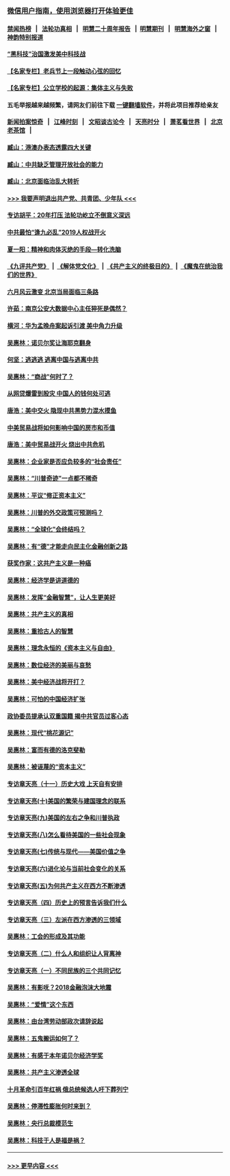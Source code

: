 ### [微信用户指南，使用浏览器打开体验更佳](https://github.com/gfw-breaker/banned-news1/blob/master/indexes/wechat-guide.md?t=0)
#### [禁闻热榜](热点新闻.md?t=0)  &nbsp;&nbsp;|&nbsp;&nbsp; [法轮功真相](https://github.com/gfw-breaker/truth/blob/master/README.md?t=0) &nbsp;&nbsp;|&nbsp;&nbsp; [明慧二十周年报告](https://github.com/gfw-breaker/mh-reports/blob/master/README.md?t=0) &nbsp;&nbsp;|&nbsp;&nbsp;[明慧期刊](https://github.com/gfw-breaker/mh-qikan) &nbsp;&nbsp;|&nbsp;&nbsp; [明慧海外之窗](https://github.com/gfw-breaker/mh-news/blob/master/README.md?t=0) &nbsp;&nbsp;|&nbsp;&nbsp; [神韵特别报道](https://github.com/gfw-breaker/mh-news/blob/master/shenyun.md?t=0)
#### [“黑科技”治国激发美中科技战](../pages/nsc423/n11638056.md?t=02060311) 
#### [【名家专栏】老兵节上一段触动心弦的回忆](../pages/nsc423/n11646016.md?t=02060311) 
#### [【名家专栏】公立学校的起源：集体主义与失败](../pages/nsc423/n11601833.md?t=02060311) 
#### 五毛举报越来越频繁，请网友们前往下载 [一键翻墙软件](https://github.com/gfw-breaker/ssr-accounts)，并将此项目推荐给亲友
#### [新闻拍案惊奇](https://github.com/gfw-breaker/banned-news1/blob/master/pages/link4.md) &nbsp;&nbsp;|&nbsp;&nbsp; [江峰时刻](https://github.com/gfw-breaker/banned-news1/blob/master/pages/link4.md) &nbsp;&nbsp;|&nbsp;&nbsp; [文昭谈古论今](https://github.com/gfw-breaker/banned-news1/blob/master/pages/link4.md) &nbsp;&nbsp;|&nbsp;&nbsp; [天亮时分](https://github.com/gfw-breaker/banned-news1/blob/master/pages/link4.md) &nbsp;&nbsp;|&nbsp;&nbsp; [萧茗看世界](https://github.com/gfw-breaker/banned-news1/blob/master/pages/link4.md) &nbsp;&nbsp;|&nbsp;&nbsp; [北京老茶馆](https://github.com/gfw-breaker/banned-news1/blob/master/pages/link4.md) &nbsp;&nbsp;|&nbsp;&nbsp; 
#### [臧山：港澳办表态透露四大关键](../pages/nsc423/n11421628.md?t=02060311) 
#### [臧山：中共缺乏管理开放社会的能力](../pages/nsc423/n11407457.md?t=02060311) 
#### [臧山：北京面临治乱大转折](../pages/nsc423/n11406895.md?t=02060311) 
#### [>>> 我要声明退出共产党、共青团、少年队 <<<](https://github.com/begood0513/goodnews/blob/master/quit/letter.md) 
#### [专访胡平：20年打压 法轮功屹立不倒意义深远](../pages/nsc423/n11398800.md?t=02060311) 
#### [中共最怕“逢九必乱”2019人权战开火](../pages/nsc423/n11385248.md?t=02060311) 
#### [夏一阳：精神和肉体灭绝的手段—转化洗脑](../pages/nsc423/n11368250.md?t=02060311) 
#### [《九评共产党》](https://github.com/begood0513/9ping.md/blob/master/README.md) &nbsp;|&nbsp; [《解体党文化》](../../../../jtdwh.md/blob/master/README.md)  &nbsp;|&nbsp; [《共产主义的终极目的》](../../../../gczydzjmd.md/blob/master/README.md) &nbsp;|&nbsp; [《魔鬼在统治我们的世界》](../../../../mgztzwmdsj.md/blob/master/README.md) 
#### [六月风云激变 北京当局面临三条路](../pages/nsc423/n11313668.md?t=02060311) 
#### [许茹：南京公安大数据中心主任猝死是偶然？](../pages/nsc423/n11064744.md?t=02060311) 
#### [横河：华为孟晚舟案起诉引渡 美中角力升级](../pages/nsc423/n11027230.md?t=02060311) 
#### [吴惠林：诺贝尔奖让海耶克翻身](../pages/nsc423/n10890049.md?t=02060311) 
#### [何坚：逃逃逃 逃离中国与逃离中共](../pages/nsc423/n10592891.md?t=02060311) 
#### [吴惠林：“商战”何时了？](../pages/nsc423/n10573558.md?t=02060311) 
#### [从网贷爆雷到股灾 中国人的钱何处可逃](../pages/nsc423/n10572800.md?t=02060311) 
#### [唐浩：美中交火 隐现中共黑势力混水摸鱼](../pages/nsc423/n10544040.md?t=02060311) 
#### [中美贸易战将如何影响中国的房市和币值](../pages/nsc423/n10543697.md?t=02060311) 
#### [唐浩：美中贸易战开火 烧出中共危机](../pages/nsc423/n10540126.md?t=02060311) 
#### [吴惠林：企业家是否应负较多的“社会责任”](../pages/nsc423/n10535022.md?t=02060311) 
#### [吴惠林：“川普奇迹”一点都不稀奇](../pages/nsc423/n10512808.md?t=02060311) 
#### [吴惠林：平议“修正资本主义”](../pages/nsc423/n10495724.md?t=02060311) 
#### [吴惠林：川普的外交政策可预测吗？](../pages/nsc423/n10462387.md?t=02060311) 
#### [吴惠林：“全球化”会终结吗？](../pages/nsc423/n10452838.md?t=02060311) 
#### [吴惠林：有“德”才能走向民主化金融创新之路](../pages/nsc423/n10432292.md?t=02060311) 
#### [获奖作家：这共产主义是一种癌](../pages/nsc423/n10431541.md?t=02060311) 
#### [吴惠林：经济学是讲道德的](../pages/nsc423/n10398014.md?t=02060311) 
#### [吴惠林：发挥“金融智慧”，让人生更美好](../pages/nsc423/n10375019.md?t=02060311) 
#### [吴惠林：共产主义的真相](../pages/nsc423/n10351394.md?t=02060311) 
#### [吴惠林：重拾古人的智慧](../pages/nsc423/n10337691.md?t=02060311) 
#### [吴惠林：理念永恒的《资本主义与自由》](../pages/nsc423/n10316274.md?t=02060311) 
#### [吴惠林：数位经济的美丽与哀愁](../pages/nsc423/n10292946.md?t=02060311) 
#### [吴惠林：美中经济战将开打？](../pages/nsc423/n10258825.md?t=02060311) 
#### [吴惠林：可怕的中国经济扩张](../pages/nsc423/n10219147.md?t=02060311) 
#### [政协委员提承认双重国籍 揭中共官员过客心态](../pages/nsc423/n10208809.md?t=02060311) 
#### [吴惠林：现代“桃花源记”](../pages/nsc423/n10185234.md?t=02060311) 
#### [吴惠林：富而有德的洛克斐勒](../pages/nsc423/n10142264.md?t=02060311) 
#### [吴惠林：被诬蔑的“资本主义”](../pages/nsc423/n10124816.md?t=02060311) 
#### [专访章天亮（十一）历史大戏 上天自有安排](../pages/nsc423/n10094905.md?t=02060311) 
#### [专访章天亮(十)美国的繁荣与建国理念的联系](../pages/nsc423/n10094899.md?t=02060311) 
#### [专访章天亮(九)美国的左右之争和川普执政](../pages/nsc423/n10094889.md?t=02060311) 
#### [专访章天亮(八)怎么看待美国的一些社会现象](../pages/nsc423/n10094857.md?t=02060311) 
#### [专访章天亮(七)传统与现代——美国价值之争](../pages/nsc423/n10093140.md?t=02060311) 
#### [专访章天亮(六)进化论与当前社会变化的关系](../pages/nsc423/n10092036.md?t=02060311) 
#### [专访章天亮(五)为何共产主义在西方不断渗透](../pages/nsc423/n10083620.md?t=02060311) 
#### [专访章天亮（四）历史上的预言告诉我们什么](../pages/nsc423/n10083606.md?t=02060311) 
#### [专访章天亮（三）左派在西方渗透的三领域](../pages/nsc423/n10081115.md?t=02060311) 
#### [吴惠林：工会的形成及其功能](../pages/nsc423/n10080633.md?t=02060311) 
#### [专访章天亮（二）什么人和组织让人背离神](../pages/nsc423/n10076637.md?t=02060311) 
#### [专访章天亮（一）不同民族的三个共同记忆](../pages/nsc423/n10074188.md?t=02060311) 
#### [吴惠林：有影呒？2018金融泡沫大地震](../pages/nsc423/n10040534.md?t=02060311) 
#### [吴惠林：“爱情”这个东西](../pages/nsc423/n10019423.md?t=02060311) 
#### [吴惠林：由台湾劳动部政次请辞说起](../pages/nsc423/n9979679.md?t=02060311) 
#### [吴惠林：五鬼搬运如何了？](../pages/nsc423/n9925338.md?t=02060311) 
#### [吴惠林：有感于本年诺贝尔经济学奖](../pages/nsc423/n9871883.md?t=02060311) 
#### [吴惠林：共产主义渗透全球](../pages/nsc423/n9812748.md?t=02060311) 
#### [十月革命引百年红祸 俄总统候选人吁下葬列宁](../pages/nsc423/n9810182.md?t=02060311) 
#### [吴惠林：停滞性膨胀何时来到？](../pages/nsc423/n9764136.md?t=02060311) 
#### [吴惠林：央行总裁模范生](../pages/nsc423/n9728134.md?t=02060311) 
#### [吴惠林：科技于人是福是祸？](../pages/nsc423/n9672982.md?t=02060311) 

----
#### [ >>> 更早内容 <<< ](../indexes/nsc423-earlier.md)
